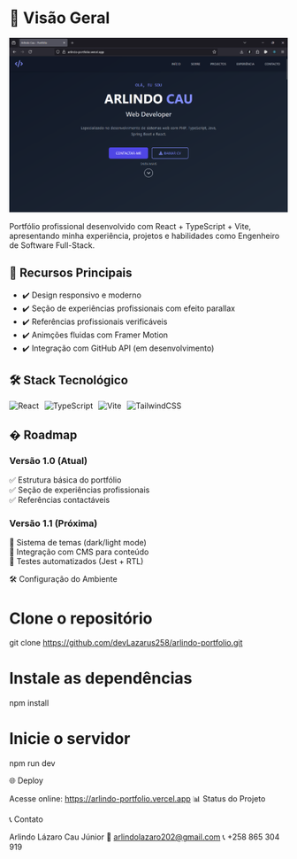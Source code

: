 # 📌 Visão Geral

![Screenshot da Tela Inicial](./screenshot.png) <!-- Adicione o caminho correto para sua imagem -->

Portfólio profissional desenvolvido com React + TypeScript + Vite, apresentando minha experiência, projetos e habilidades como Engenheiro de Software Full-Stack.

## 🚀 Recursos Principais
- ✔️ Design responsivo e moderno  
- ✔️ Seção de experiências profissionais com efeito parallax  
- ✔️ Referências profissionais verificáveis  
- ✔️ Animções fluidas com Framer Motion  
- ✔️ Integração com GitHub API (em desenvolvimento)  

## 🛠️ Stack Tecnológico
<div style="display: flex; gap: 10px; margin: 15px 0;">
  <img src="https://img.shields.io/badge/React-20232A?style=for-the-badge&logo=react" alt="React">
  <img src="https://img.shields.io/badge/TypeScript-3178C6?style=for-the-badge&logo=typescript" alt="TypeScript">
  <img src="https://img.shields.io/badge/Vite-646CFF?style=for-the-badge&logo=vite" alt="Vite">
  <img src="https://img.shields.io/badge/Tailwind_CSS-38B2AC?style=for-the-badge&logo=tailwind-css" alt="TailwindCSS">
</div>

## � Roadmap

### Versão 1.0 (Atual)
✅ Estrutura básica do portfólio  
✅ Seção de experiências profissionais  
✅ Referências contactáveis  

### Versão 1.1 (Próxima)
🔲 Sistema de temas (dark/light mode)  
🔲 Integração com CMS para conteúdo  
🔲 Testes automatizados (Jest + RTL)  

🛠️ Configuração do Ambiente

# Clone o repositório
git clone https://github.com/devLazarus258/arlindo-portfolio.git

# Instale as dependências
npm install

# Inicie o servidor
npm run dev

🌐 Deploy

Acesse online: https://arlindo-portfolio.vercel.app
📊 Status do Projeto


📞 Contato

Arlindo Lázaro Cau Júnior
📧 arlindolazaro202@gmail.com
📞 +258 865 304 919
